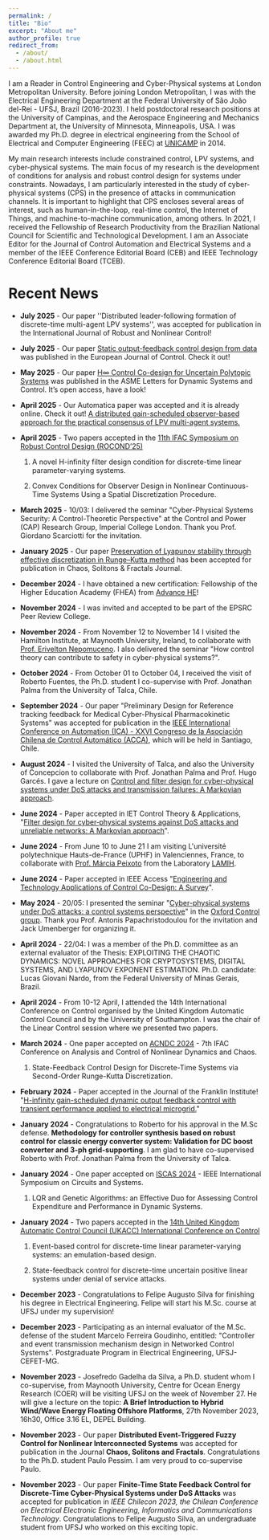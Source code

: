 ```yaml
---
permalink: /
title: "Bio"
excerpt: "About me"
author_profile: true
redirect_from: 
  - /about/
  - /about.html
---
```


I am a Reader in Control Engineering and Cyber-Physical systems at London Metropolitan University. Before joining London Metropolitan, I was with the Electrical Engineering Department at the Federal University of São João del-Rei - UFSJ, Brazil (2016-2023). I held postdoctoral research positions at the University of Campinas, and the Aerospace Engineering and Mechanics Department at, the University of Minnesota, Minneapolis, USA. I was awarded my Ph.D. degree in electrical engineering from the School of Electrical and Computer Engineering (FEEC) at [UNICAMP](https://www.unicamp.br/unicamp/) in 2014. 

My main research interests include constrained control, LPV systems, and cyber-physical systems. The main focus of my research is the development of conditions for analysis and robust control design for systems under constraints. Nowadays, I am particularly interested in the study of cyber-physical systems (CPS) in the presence of attacks in communication channels. It is important to highlight that CPS encloses several areas of interest, such as human-in-the-loop, real-time control, the Internet of Things, and machine-to-machine communication, among others. In 2021, I  received the Fellowship of Research Productivity from the Brazilian National Council for Scientific and Technological Development. I am an Associate Editor for the Journal of Control Automation and Electrical Systems and a member of the IEEE Conference Editorial Board  (CEB) and IEEE Technology Conference Editorial Board (TCEB).

Recent News
======

- **July 2025** - Our paper ''Distributed leader-following formation of discrete-time multi-agent LPV systems'', was accepted for publication in the International Journal of Robust and Nonlinear Control!

- **July 2025** - Our paper [Static output-feedback control design from data](https://doi.org/10.1016/j.ejcon.2025.101260) was published in the European Journal of Control. Check it out!

- **May 2025** - Our paper [H∞ Control Co-design for Uncertain Polytopic Systems](https://asmedigitalcollection.asme.org/lettersdynsys/article/doi/10.1115/1.4068615/1217197) was published in the ASME Letters for Dynamic Systems and Control. It’s open access, have a look!

- **April 2025** - Our Automatica paper was accepted and it is already online. Check it out! [A distributed gain-scheduled observer-based approach for the practical consensus of LPV multi-agent systems.](https://www.sciencedirect.com/science/article/pii/S0005109825002468)

- **April 2025** - Two papers accepted in the [11th IFAC Symposium on Robust Control Design (ROCOND’25)](https://conferences.ifac-control.org/rocond2025/)

    1) A novel H-infinity filter design condition for discrete-time linear parameter-varying systems.

    2) Convex Conditions for Observer Design in Nonlinear Continuous-Time Systems Using a Spatial Discretization Procedure.  

- **March 2025** - 10/03: I delivered the seminar "Cyber-Physical Systems Security: A Control-Theoretic Perspective" at the Control and Power (CAP) Research Group, Imperial College London. Thank you Prof. Giordano Scarciotti for the invitation.

- **January 2025** - Our paper [Preservation of Lyapunov stability through effective discretization in Runge–Kutta method](https://www.sciencedirect.com/science/article/pii/S0960077925000979) has been accepted for publication in Chaos, Solitons & Fractals Journal.

- **December 2024** - I have obtained a new certification: Fellowship of the Higher Education Academy (FHEA) from [Advance HE](https://www.advance-he.ac.uk/)!

- **November 2024** - I was invited and accepted to be part of the EPSRC Peer Review College.

- **November 2024** - From November 12 to November 14 I visited the Hamilton Institute, at Maynooth University, Ireland, to collaborate with [Prof. Erivelton Nepomuceno](https://www.maynoothuniversity.ie/faculty-science-engineering/our-people/erivelton-nepomuceno). I also delivered the seminar "How control theory can contribute to safety in cyber-physical systems?". 

- **October 2024** - From October 01 to October 04, I received the visit of Roberto Fuentes, the Ph.D. student I co-supervise with Prof. Jonathan Palma from the University of Talca, Chile.

- **September 2024** - Our paper "Preliminary Design for Reference tracking feedback for Medical Cyber-Physical Pharmacokinetic Systems" was accepted for publication in the [IEEE International Conference on Automation (ICA) - XXVI Congreso de la Asociación Chilena de Control Automático (ACCA)](https://ieee-ica-acca-2024.cl/), which will be held in Santiago, Chile. 

- **August 2024** - I visited the University of Talca, and also the University of Concepcion to collaborate with Prof. Jonathan Palma and Prof. Hugo Garcés. I gave a lecture on [Control and filter design for cyber-physical systems under DoS attacks and transmission failures: A Markovian approach](https://lacerdamj.github.io/_pages/pdfdoc/SeminarMarcioLacerda.pdf).

- **June 2024** - Paper accepted in IET Control Theory & Applications, "[Filter design for cyber‐physical systems against DoS attacks and unreliable networks: A Markovian approach](https://doi.org/10.1049/cth2.12703)".

- **June 2024** - From June 10 to June 21 I am visiting L'université polytechnique Hauts-de-France (UPHF) in Valenciennes, France, to collaborate with [Prof. Márcia Peixoto](https://sites.google.com/view/marcialcpeixoto/home) from the Laboratory [LAMIH](https://www.uphf.fr/lamih).

- **June 2024** - Paper accepted in IEEE Access "[Engineering and Technology Applications of Control Co-Design: A Survey](https://doi.org/10.1109/ACCESS.2024.3412416)".

- **May 2024** - 	20/05: I presented the seminar "[Cyber-physical systems under DoS attacks: a control systems perspective](https://lacerdamj.github.io/_pages/Seminar_Oxford_MLacerda.pdf)" in the [Oxford Control group](https://eng.ox.ac.uk/control/). Thank you Prof. Antonis Papachristodoulou for the invitation and Jack Umenberger for organizing it.  

- **April 2024** - 	22/04: I was a member of the Ph.D. committee as an external evaluator of the Thesis: EXPLOITING THE CHAOTIC DYNAMICS: NOVEL APPROACHES FOR CRYPTOSYSTEMS, DIGITAL SYSTEMS, AND LYAPUNOV EXPONENT ESTIMATION. Ph.D. candidate: Lucas Giovani Nardo, from the Federal University of Minas Gerais, Brazil.  

- **April 2024** - From 10-12 April, I attended the 14th International Conference on Control organised by the United Kingdom Automatic Control Council and by the University of Southampton. I was the chair of the Linear Control session where we presented two papers. 

- **March 2024** - One paper accepted on [ACNDC 2024](https://acndc2024.org/) - 7th IFAC Conference on Analysis and Control of Nonlinear Dynamics and Chaos.

   1) State-Feedback Control Design for Discrete-Time Systems via Second-Order Runge-Kutta Discretization.

- **February 2024** - Paper accepted in the Journal of the Franklin Institute! "[H-infinity gain-scheduled dynamic output feedback control with transient performance applied to electrical microgrid.](https://doi.org/10.1016/j.jfranklin.2024.106704)"
  
- **January 2024** - Congratulations to Roberto for his approval in the M.Sc defense. **Methodology for controller synthesis based on robust control for classic energy converter system: Validation for DC boost converter and 3-ph grid-supporting**. I am glad to have co-supervised Roberto with Prof. Jonathan Palma from the University of Talca. 

- **January 2024** - One paper accepted on [ISCAS 2024](https://ieee-cas.org/event/symposium/2024-ieee-international-symposium-circuits-and-systems) - IEEE International Symposium on Circuits and Systems.

  1) LQR and Genetic Algorithms: an Effective Duo for Assessing Control Expenditure and Performance in Dynamic Systems.

- **January 2024** - Two papers accepted in the [14th United Kingdom Automatic Control Council (UKACC) International Conference on Control](https://control2024.uk/)

    1) Event-based control for discrete-time linear parameter-varying systems: an emulation-based design.

    2) State-feedback control for discrete-time uncertain positive linear systems under denial of service attacks.  

- **December 2023** - Congratulations to Felipe Augusto Silva for finishing his degree in Electrical Engineering. Felipe will start his M.Sc. course at UFSJ under my supervision!

- **December 2023** - Participating as an internal evaluator of the M.Sc. defense of the student Marcelo Ferreira Goudinho, entitled: "Controller and event transmission mechanism design in Networked Control Systems". Postgraduate Program in Electrical Engineering, UFSJ-CEFET-MG.

- **November 2023** - Josefredo Gadelha da Silva, a Ph.D. student whom I co-supervise, from Maynooth University, Centre for Ocean Energy Research (COER) will be visiting UFSJ on the week of November 27. He will give a lecture on the topic: 
**A Brief Introduction to Hybrid Wind/Wave Energy Floating Offshore Platforms**, 27th November 2023, 16h30, Office 3.16 EL, DEPEL Building.  

- **November 2023** - Our paper **Distributed Event-Triggered Fuzzy Control for Nonlinear Interconnected Systems** was accepted for publication in the Journal **Chaos, Solitons and Fractals**. Congratulations to the Ph.D. student Paulo Pessim. I am very proud to co-supervise Paulo. 

- **November 2023** - Our paper **Finite-Time State Feedback Control for Discrete-Time Cyber-Physical Systems under DoS Attacks** was accepted for publication in *IEEE Chilecon 2023, the Chilean Conference on Electrical Electronic Engineering, Informatics and Communications Technology*. Congratulations to Felipe Augusto Silva, an undergraduate student from UFSJ who worked on this exciting topic.



